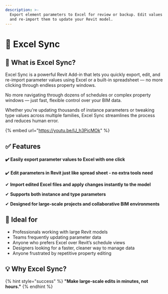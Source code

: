 ```yaml
---
description: >-
  Export element parameters to Excel for review or backup. Edit values in Excel
  and re-import them to update your Revit model.
---
```


# 📢 Excel Sync

## 📌 **What is Excel Sync?**

Excel Sync is a powerful Revit Add-in that lets you quickly export, edit, and re-import parameter values using Excel or a built-in spreadsheet — no more clicking through endless property windows.

No more navigating through dozens of schedules or complex property windows — just fast, flexible control over your BIM data.

Whether you're updating thousands of instance parameters or tweaking type values across multiple families, Excel Sync streamlines the process and reduces human error.

{% embed url="https://youtu.be/IJ_h3PicMOk" %}

## ✅ Features

#### ✔️ Easily export parameter values to Excel with one click

✔️ **Edit parameters in Revit just like spread sheet - no extra tools need**

✔ **Import edited Excel files and apply changes instantly to the model**

✔ **Supports both instance and type parameters**

✔ **Designed for large-scale projects and collaborative BIM environments**

## 💼 Ideal for

* Professionals working with large Revit models
* Teams frequently updating parameter data
* Anyone who prefers Excel over Revit’s schedule views
* Designers looking for a faster, cleaner way to manage data
* Anyone frustrated by repetitive property editing

## 💡 **Why Excel Sync?**

{% hint style="success" %}
**"Make large-scale edits in minutes, not hours."**
{% endhint %}
